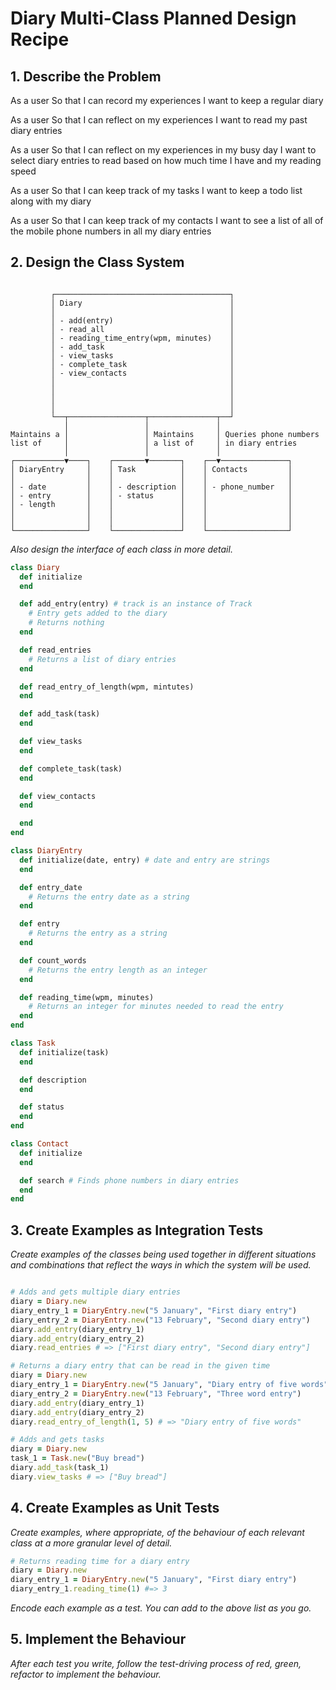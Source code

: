 # Diary Multi-Class Planned Design Recipe

## 1. Describe the Problem

As a user
So that I can record my experiences
I want to keep a regular diary

As a user
So that I can reflect on my experiences
I want to read my past diary entries

As a user
So that I can reflect on my experiences in my busy day
I want to select diary entries to read based on how much time I have and my reading speed

As a user
So that I can keep track of my tasks
I want to keep a todo list along with my diary

As a user
So that I can keep track of my contacts
I want to see a list of all of the mobile phone numbers in all my diary entries

## 2. Design the Class System

```

         ┌───────────────────────────────────────┐
         │ Diary                                 │
         │                                       │
         │ - add(entry)                          │
         │ - read_all                            │
         │ - reading_time_entry(wpm, minutes)    │
         │ - add_task                            │
         │ - view_tasks                          │
         │ - complete_task                       │
         │ - view_contacts                       │
         │                                       │
         │                                       │
         │                                       │
         │                                       │
         └──┬─────────────────┬───────────────┬──┘
            │                 │               │
Maintains a │                 │ Maintains     │ Queries phone numbers
list of     │                 │ a list of     │ in diary entries
            │                 │               │
┌───────────▼────┐    ┌───────▼───────┐    ┌──▼───────────────┐
│ DiaryEntry     │    │ Task          │    │ Contacts         │
│                │    │               │    │                  │
│ - date         │    │ - description │    │ - phone_number   │
│ - entry        │    │ - status      │    │                  │
│ - length       │    │               │    │                  │
│                │    │               │    │                  │
│                │    │               │    │                  │
└────────────────┘    └───────────────┘    └──────────────────┘

```

_Also design the interface of each class in more detail._

```ruby
class Diary
  def initialize
  end

  def add_entry(entry) # track is an instance of Track
    # Entry gets added to the diary
    # Returns nothing
  end

  def read_entries
    # Returns a list of diary entries
  end

  def read_entry_of_length(wpm, mintutes)
  end

  def add_task(task)
  end

  def view_tasks
  end

  def complete_task(task)
  end

  def view_contacts
  end

  end
end

class DiaryEntry
  def initialize(date, entry) # date and entry are strings
  end

  def entry_date
    # Returns the entry date as a string
  end

  def entry
    # Returns the entry as a string
  end

  def count_words
    # Returns the entry length as an integer
  end

  def reading_time(wpm, minutes)
    # Returns an integer for minutes needed to read the entry
  end
end

class Task
  def initialize(task)
  end

  def description
  end

  def status
  end
end

class Contact
  def initialize
  end

  def search # Finds phone numbers in diary entries
  end
end

```

## 3. Create Examples as Integration Tests

_Create examples of the classes being used together in different situations and
combinations that reflect the ways in which the system will be used._

```ruby

# Adds and gets multiple diary entries
diary = Diary.new
diary_entry_1 = DiaryEntry.new("5 January", "First diary entry")
diary_entry_2 = DiaryEntry.new("13 February", "Second diary entry")
diary.add_entry(diary_entry_1)
diary.add_entry(diary_entry_2)
diary.read_entries # => ["First diary entry", "Second diary entry"]

# Returns a diary entry that can be read in the given time
diary = Diary.new
diary_entry_1 = DiaryEntry.new("5 January", "Diary entry of five words")
diary_entry_2 = DiaryEntry.new("13 February", "Three word entry")
diary.add_entry(diary_entry_1)
diary.add_entry(diary_entry_2)
diary.read_entry_of_length(1, 5) # => "Diary entry of five words"

# Adds and gets tasks
diary = Diary.new
task_1 = Task.new("Buy bread")
diary.add_task(task_1)
diary.view_tasks # => ["Buy bread"]


```

## 4. Create Examples as Unit Tests

_Create examples, where appropriate, of the behaviour of each relevant class at
a more granular level of detail._

```ruby
# Returns reading time for a diary entry
diary = Diary.new
diary_entry_1 = DiaryEntry.new("5 January", "First diary entry")
diary_entry_1.reading_time(1) #=> 3
```

_Encode each example as a test. You can add to the above list as you go._

## 5. Implement the Behaviour

_After each test you write, follow the test-driving process of red, green,
refactor to implement the behaviour._
